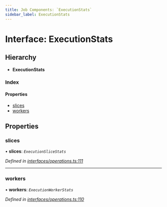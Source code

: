 ```yaml
---
title: Job Components: `ExecutionStats`
sidebar_label: ExecutionStats
---
```


# Interface: ExecutionStats

## Hierarchy

* **ExecutionStats**

### Index

#### Properties

* [slices](executionstats.md#slices)
* [workers](executionstats.md#workers)

## Properties

###  slices

• **slices**: *`ExecutionSliceStats`*

*Defined in [interfaces/operations.ts:111](https://github.com/terascope/teraslice/blob/a2250fb9/packages/job-components/src/interfaces/operations.ts#L111)*

___

###  workers

• **workers**: *`ExecutionWorkerStats`*

*Defined in [interfaces/operations.ts:110](https://github.com/terascope/teraslice/blob/a2250fb9/packages/job-components/src/interfaces/operations.ts#L110)*
